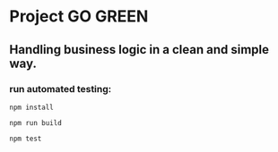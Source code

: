 # Project GO GREEN

## Handling business logic in a clean and simple way.

### run automated testing:
`npm install`

`npm run build`

`npm test`
